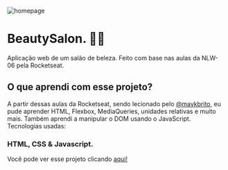 ![homepage](https://user-images.githubusercontent.com/104721869/187547260-bf61da2e-879d-4162-8319-e0befbc5e4af.png)



# BeautySalon. 👩‍🦰

Aplicação web de um salão de beleza.
Feito com base nas aulas da NLW-06 pela Rocketseat.

## O que aprendi com esse projeto?

A partir dessas aulas da Rocketseat, sendo lecionado pelo [@maykbrito](https://github.com/maykbrito), eu pude aprender HTML, Flexbox, MediaQueries, unidades relativas e muito mais. Também aprendi a manipular o DOM usando o JavaScript.
Tecnologias usadas:

### HTML, CSS & Javascript.

Você pode ver esse projeto clicando [aqui!](https://felipemanchester.github.io/Beautysalon/)

